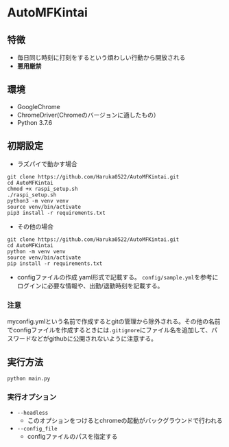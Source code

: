 # AutoMFKintai

## 特徴
- 毎日同じ時刻に打刻をするという煩わしい行動から開放される
- **悪用厳禁**

## 環境
- GoogleChrome
- ChromeDriver(Chromeのバージョンに適したもの）
- Python 3.7.6


## 初期設定
- ラズパイで動かす場合
```
git clone https://github.com/Haruka0522/AutoMFKintai.git
cd AutoMFKintai
chmod +x raspi_setup.sh
./raspi_setup.sh
python3 -m venv venv
source venv/bin/activate
pip3 install -r requirements.txt
```

- その他の場合
```
git clone https://github.com/Haruka0522/AutoMFKintai.git
cd AutoMFKintai
python -m venv venv
source venv/bin/activate
pip install -r requirements.txt
```

- configファイルの作成
yaml形式で記載する。
`config/sample.yml`を参考にログインに必要な情報や、出勤/退勤時刻を記載する。

### 注意
myconfig.ymlという名前で作成するとgitの管理から除外される。その他の名前でconfigファイルを作成するときには`.gitignore`にファイル名を追加して、パスワードなどがgithubに公開されないように注意する。


## 実行方法
```
python main.py
```

### 実行オプション
- `--headless`
  - このオプションをつけるとchromeの起動がバックグラウンドで行われる
- `--config_file`
  - configファイルのパスを指定する
